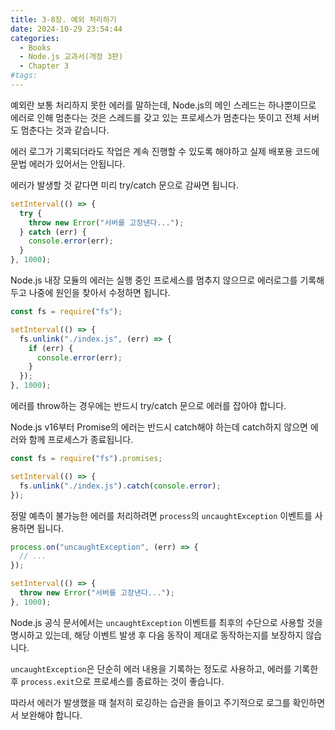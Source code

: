 ```yaml
---
title: 3-8장. 예외 처리하기
date: 2024-10-29 23:54:44
categories:
  - Books
  - Node.js 교과서(개정 3판)
  - Chapter 3
#tags:
---
```

예외란 보통 처리하지 못한 에러를 말하는데, Node.js의 메인 스레드는 하나뿐이므로 에러로 인해 멈춘다는 것은 스레드를 갖고 있는 프로세스가 멈춘다는 뜻이고 전체 서버도 멈춘다는 것과 같습니다.

에러 로그가 기록되더라도 작업은 계속 진행할 수 있도록 해야하고 실제 배포용 코드에 문법 에러가 있어서는 안됩니다.

에러가 발생할 것 같다면 미리 try/catch 문으로 감싸면 됩니다.

```js
setInterval(() => {
  try {
    throw new Error("서버를 고장낸다...");
  } catch (err) {
    console.error(err);
  }
}, 1000);
```

Node.js 내장 모듈의 에러는 실행 중인 프로세스를 멈추지 않으므로 에러로그를 기록해두고 나중에 원인을 찾아서 수정하면 됩니다.

```js
const fs = require("fs");

setInterval(() => {
  fs.unlink("./index.js", (err) => {
    if (err) {
      console.error(err);
    }
  });
}, 1000);
```

에러를 throw하는 경우에는 반드시 try/catch 문으로 에러를 잡아야 합니다.

Node.js v16부터 Promise의 에러는 반드시 catch해야 하는데 catch하지 않으면 에러와 함께 프로세스가 종료됩니다.

```js
const fs = require("fs").promises;

setInterval(() => {
  fs.unlink("./index.js").catch(console.error);
});
```

정말 예측이 불가능한 에러를 처리하려면 `process`의 `uncaughtException` 이벤트를 사용하면 됩니다.

```js
process.on("uncaughtException", (err) => {
  // ...
});

setInterval(() => {
  throw new Error("서버를 고장낸다...");
}, 1000);
```

Node.js 공식 문서에서는 `uncaughtException` 이벤트를 최후의 수단으로 사용할 것을 명시하고 있는데, 해당 이벤트 발생 후 다음 동작이 제대로 동작하는지를 보장하지 않습니다.

`uncaughtException`은 단순히 에러 내용을 기록하는 정도로 사용하고, 에러를 기록한 후 `process.exit`으로 프로세스를 종료하는 것이 좋습니다.

따라서 에러가 발생했을 때 철저히 로깅하는 습관을 들이고 주기적으로 로그를 확인하면서 보완해야 합니다.
